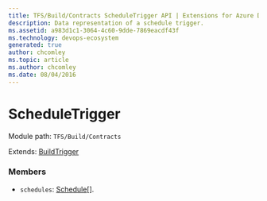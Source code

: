 ```yaml
---
title: TFS/Build/Contracts ScheduleTrigger API | Extensions for Azure DevOps Services
description: Data representation of a schedule trigger.
ms.assetid: a983d1c1-3064-4c60-9dde-7869eacdf43f
ms.technology: devops-ecosystem
generated: true
author: chcomley
ms.topic: article
ms.author: chcomley
ms.date: 08/04/2016
---
```


# ScheduleTrigger

Module path: `TFS/Build/Contracts`

Extends: [BuildTrigger](./BuildTrigger.md)

### Members

- `schedules`: [Schedule](./Schedule.md)[].
